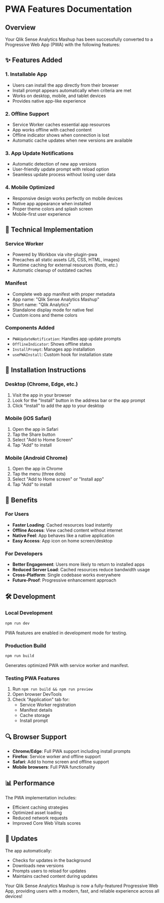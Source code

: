 # PWA Features Documentation

## Overview

Your Qlik Sense Analytics Mashup has been successfully converted to a Progressive Web App (PWA) with the following features:

## ✨ Features Added

### 1. **Installable App**
- Users can install the app directly from their browser
- Install prompt appears automatically when criteria are met
- Works on desktop, mobile, and tablet devices
- Provides native app-like experience

### 2. **Offline Support**
- Service Worker caches essential app resources
- App works offline with cached content
- Offline indicator shows when connection is lost
- Automatic cache updates when new versions are available

### 3. **App Update Notifications**
- Automatic detection of new app versions
- User-friendly update prompt with reload option
- Seamless update process without losing user data

### 4. **Mobile Optimized**
- Responsive design works perfectly on mobile devices
- Native app appearance when installed
- Proper theme colors and splash screen
- Mobile-first user experience

## 🔧 Technical Implementation

### Service Worker
- Powered by Workbox via vite-plugin-pwa
- Precaches all static assets (JS, CSS, HTML, images)
- Runtime caching for external resources (fonts, etc.)
- Automatic cleanup of outdated caches

### Manifest
- Complete web app manifest with proper metadata
- App name: "Qlik Sense Analytics Mashup"
- Short name: "Qlik Analytics"
- Standalone display mode for native feel
- Custom icons and theme colors

### Components Added
- `PWAUpdateNotification`: Handles app update prompts
- `OfflineIndicator`: Shows offline status
- `InstallPrompt`: Manages app installation
- `usePWAInstall`: Custom hook for installation state

## 📱 Installation Instructions

### Desktop (Chrome, Edge, etc.)
1. Visit the app in your browser
2. Look for the "Install" button in the address bar or the app prompt
3. Click "Install" to add the app to your desktop

### Mobile (iOS Safari)
1. Open the app in Safari
2. Tap the Share button
3. Select "Add to Home Screen"
4. Tap "Add" to install

### Mobile (Android Chrome)
1. Open the app in Chrome
2. Tap the menu (three dots)
3. Select "Add to Home screen" or "Install app"
4. Tap "Add" to install

## 🚀 Benefits

### For Users
- **Faster Loading**: Cached resources load instantly
- **Offline Access**: View cached content without internet
- **Native Feel**: App behaves like a native application
- **Easy Access**: App icon on home screen/desktop

### For Developers
- **Better Engagement**: Users more likely to return to installed apps
- **Reduced Server Load**: Cached resources reduce bandwidth usage
- **Cross-Platform**: Single codebase works everywhere
- **Future-Proof**: Progressive enhancement approach

## 🛠️ Development

### Local Development
```bash
npm run dev
```
PWA features are enabled in development mode for testing.

### Production Build
```bash
npm run build
```
Generates optimized PWA with service worker and manifest.

### Testing PWA Features
1. Run `npm run build && npm run preview`
2. Open browser DevTools
3. Check "Application" tab for:
   - Service Worker registration
   - Manifest details
   - Cache storage
   - Install prompt

## 🔍 Browser Support

- **Chrome/Edge**: Full PWA support including install prompts
- **Firefox**: Service worker and offline support
- **Safari**: Add to home screen and offline support
- **Mobile browsers**: Full PWA functionality

## 📊 Performance

The PWA implementation includes:
- Efficient caching strategies
- Optimized asset loading
- Reduced network requests
- Improved Core Web Vitals scores

## 🔄 Updates

The app automatically:
- Checks for updates in the background
- Downloads new versions
- Prompts users to reload for updates
- Maintains cached content during updates

Your Qlik Sense Analytics Mashup is now a fully-featured Progressive Web App, providing users with a modern, fast, and reliable experience across all devices!